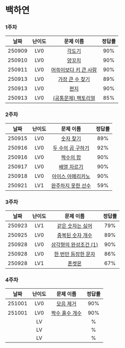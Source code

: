# 백하연

### 1주차

| **날짜** | **난이도** |                                       **문제 이름**                                       | **정답률** |
| :------: | :--------: | :---------------------------------------------------------------------------------------: | :--------: |
|  250909  |    LV0     |        [각도기](https://school.programmers.co.kr/learn/courses/30/lessons/120829)         |    90%     |
|  250910  |    LV0     |        [양꼬치](https://school.programmers.co.kr/learn/courses/30/lessons/120830)         |    90%     |
|  250911  |    LV0     | [머쓱이보다 키 큰 사람](https://school.programmers.co.kr/learn/courses/30/lessons/120585) |    90%     |
|  250913  |    LV0     |    [가장 큰 수 찾기](https://school.programmers.co.kr/learn/courses/30/lessons/120899)    |    89%     |
|  250913  |    LV0     |         [편지](https://school.programmers.co.kr/learn/courses/30/lessons/120898)          |    90%     |
|  250913  |    LV0     |  [(공통문제) 팩토리얼](https://school.programmers.co.kr/learn/courses/30/lessons/120848)  |    85%     |

### 2주차

| **날짜** | **난이도** |                                     **문제 이름**                                     | **정답률** |
| :------: | :--------: | :-----------------------------------------------------------------------------------: | :--------: |
|  250915  |    LV0     |     [숫자 찾기](https://school.programmers.co.kr/learn/courses/30/lessons/120904)     |    89%     |
|  250916  |    LV0     | [두 수의 곱 구하기](https://school.programmers.co.kr/learn/courses/30/lessons/120804) |    92%     |
|  250916  |    LV0     |     [짝수의 합](https://school.programmers.co.kr/learn/courses/30/lessons/120831)     |    90%     |
|  250917  |    LV0     |    [배열 자르기](https://school.programmers.co.kr/learn/courses/30/lessons/120833)    |    90%     |
|  250918  |    LV0     | [아이스 아메리카노](https://school.programmers.co.kr/learn/courses/30/lessons/120819) |    90%     |
|  250921  |    LV1     | [완주하지 못한 선수](https://school.programmers.co.kr/learn/courses/30/lessons/42576) |    59%     |

### 3주차

| **날짜** | **난이도** |                                       **문제 이름**                                       | **정답률** |
| :------: | :--------: | :---------------------------------------------------------------------------------------: | :--------: |
|  250923  |    LV1     |    [같은 숫자는 싫어](https://school.programmers.co.kr/learn/courses/30/lessons/12906)    |    79%     |
|  250925  |    LV0     |   [중복된 숫자 개수](https://school.programmers.co.kr/learn/courses/30/lessons/120583)    |    89%     |
|  250928  |    LV0     | [삼각형의 완성조건 (1)](https://school.programmers.co.kr/learn/courses/30/lessons/120889) |    90%     |
|  250928  |    LV0     |  [한 번만 등장한 문자](https://school.programmers.co.kr/learn/courses/30/lessons/120896)  |    86%     |
|  250928  |    LV1     |         [폰켓몬](https://school.programmers.co.kr/learn/courses/30/lessons/1845)          |    67%     |

### 4주차

| **날짜** | **난이도** |                                 **문제 이름**                                 | **정답률** |
| :------: | :--------: | :---------------------------------------------------------------------------: | :--------: |
|  251001  |    LV0     | [모음 제거](https://school.programmers.co.kr/learn/courses/30/lessons/120849) |    90%     |
|  251001  |    LV0     | [짝수 홀수 개수](https://school.programmers.co.kr/learn/courses/30/lessons/120824) |    90%     |
|          |     LV     |                                     []()                                      |     %      |
|          |     LV     |                                     []()                                      |     %      |
|          |     LV     |                                     []()                                      |     %      |
